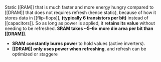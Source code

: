 Static [[RAM]] that is much faster and more energy hungry compared to [[DRAM]] that does not requires refresh (hence static), because of how it stores data in [[flip-flops]], **(typically 6 transistors per bit)** instead of [[capacitors]].
So as long as power is applied, it **retains its value** without needing to be refreshed.
**SRAM takes ~5–6× more die area per bit than [[DRAM]]**.


- **SRAM constantly burns power** to hold values (active inverters).
- **[[DRAM]] only uses power when refreshing**, and refresh can be optimized or staggere